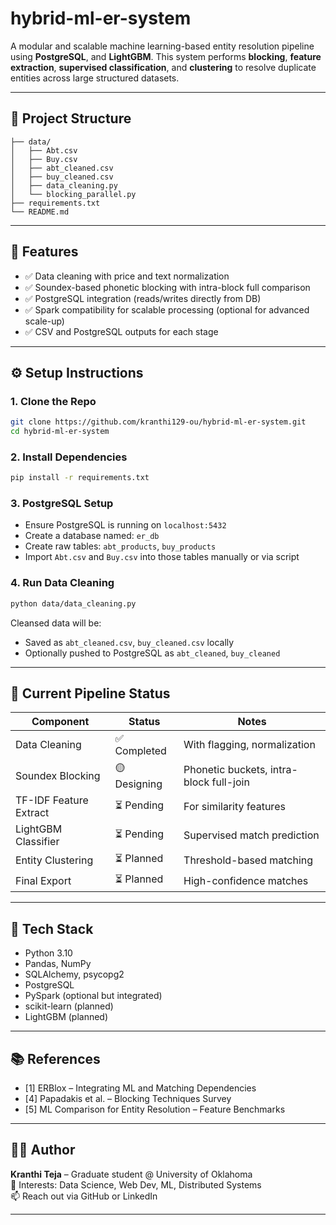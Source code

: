 # hybrid-ml-er-system

A modular and scalable machine learning-based entity resolution pipeline using **PostgreSQL**, and **LightGBM**. This system performs **blocking**, **feature extraction**, **supervised classification**, and **clustering** to resolve duplicate entities across large structured datasets.

---

## 📁 Project Structure

```
├── data/
│   ├── Abt.csv
│   ├── Buy.csv
│   ├── abt_cleaned.csv
│   ├── buy_cleaned.csv
│   ├── data_cleaning.py
│   └── blocking_parallel.py
├── requirements.txt
└── README.md
```

---

## 🚀 Features

- ✅ Data cleaning with price and text normalization
- ✅ Soundex-based phonetic blocking with intra-block full comparison
- ✅ PostgreSQL integration (reads/writes directly from DB)
- ✅ Spark compatibility for scalable processing (optional for advanced scale-up)
- ✅ CSV and PostgreSQL outputs for each stage

---

## ⚙️ Setup Instructions

### 1. Clone the Repo

```bash
git clone https://github.com/kranthi129-ou/hybrid-ml-er-system.git
cd hybrid-ml-er-system
```

### 2. Install Dependencies

```bash
pip install -r requirements.txt
```

### 3. PostgreSQL Setup

- Ensure PostgreSQL is running on `localhost:5432`
- Create a database named: `er_db`
- Create raw tables: `abt_products`, `buy_products`
- Import `Abt.csv` and `Buy.csv` into those tables manually or via script

### 4. Run Data Cleaning

```bash
python data/data_cleaning.py
```

Cleansed data will be:
- Saved as `abt_cleaned.csv`, `buy_cleaned.csv` locally
- Optionally pushed to PostgreSQL as `abt_cleaned`, `buy_cleaned`

---

## 📌 Current Pipeline Status

| Component              | Status       | Notes |
|------------------------|--------------|-------|
| Data Cleaning          | ✅ Completed | With flagging, normalization |
| Soundex Blocking       | 🟡 Designing | Phonetic buckets, intra-block full-join |
| TF-IDF Feature Extract | ⏳ Pending   | For similarity features |
| LightGBM Classifier    | ⏳ Pending   | Supervised match prediction |
| Entity Clustering      | ⏳ Planned   | Threshold-based matching |
| Final Export           | ⏳ Planned   | High-confidence matches |

---

## 🧪 Tech Stack

- Python 3.10
- Pandas, NumPy
- SQLAlchemy, psycopg2
- PostgreSQL
- PySpark (optional but integrated)
- scikit-learn (planned)
- LightGBM (planned)

---

## 📚 References

- [1] ERBlox – Integrating ML and Matching Dependencies
- [4] Papadakis et al. – Blocking Techniques Survey
- [5] ML Comparison for Entity Resolution – Feature Benchmarks

---

## 👨‍💻 Author

**Kranthi Teja** – Graduate student @ University of Oklahoma  
💼 Interests: Data Science, Web Dev, ML, Distributed Systems  
📫 Reach out via GitHub or LinkedIn

---
